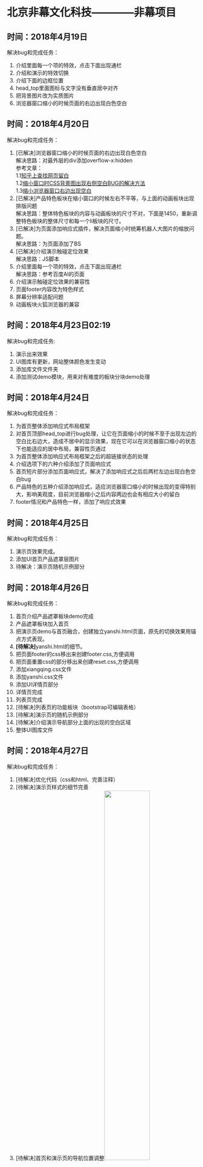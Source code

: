 # 北京非幕文化科技————非幕项目
<h2>时间：2018年4月19日</h2>
<p>解决bug和完成任务：</p>
<p>
	<ol>
		<li>介绍里面每一个项的特效，点击下面出现通栏</li>
		<li>介绍和演示的特效切换</li>
		<li>介绍下面的边框位置</li>
		<li>head_top里面图标与文字没有垂直居中对齐</li>
		<li>把背景图片改为实质图片</li>
		<li>浏览器窗口缩小的时候页面的右边出现白色空白</li>
	</ol>
</p>

<h2>时间：2018年4月20日</h2>
<p>解决bug和完成任务：</p>
<p>
	<ol>
		<li>[已解决]浏览器窗口缩小的时候页面的右边出现白色空白<br/>
			解决思路：对最外层的div添加overflow-x:hidden<br/>
			参考文章：<br/>
			1.1<a href="https://www.zhihu.com/question/36208082">知乎上查找网页留白</a><br/>
			1.2<a href="https://github.com/xujinglian/feimu/invitations">缩小窗口时CSS背景图出现右侧空白BUG的解决方法</a><br/>
			1.3<a href="https://blog.csdn.net/gyy93/article/details/70905405">缩小浏览器窗口右边出现空白</a>
		</li>
		<li>[已解决]产品特色板块在缩小窗口的时候左右不平等，与上面的动画板块出现排版问题<br/>
			解决思路：整体特色板块的内容与动画板块的尺寸不对，下面是1450，重新调整特色板块的整体尺寸和每一个li板块的尺寸。
		</li>
		<li>[已解决]为页面添加响应式插件，解决页面缩小时统筹机器人大图片的缩放问题。<br/>解决思路：为页面添加了BS</li>
		<li>[已解决]介绍演示触碰定位效果<br/>解决思路：JS脚本</li>
		<li>介绍里面每一个项的特效，点击下面出现通栏<br/>解决思路：参考百度AI的页面</li>
		<li>介绍演示触碰定位效果的兼容性</li>
		<li>页面footer内容改为特色样式</li>
		<li>屏幕分辨率适配问题</li>
		<li>动画板块火狐浏览器的兼容</li>
	</ol>
</p>

<h2>时间：2018年4月23日02:19</h2>
<p>解决bug和完成任务:</p>
<p>
	<ol>
		<li>演示出来效果</li>
		<li>UI图库有更新，网站整体颜色发生变动</li>
		<li>添加库文件文件夹</li>
		<li>添加测试demo模块，用来对有难度的板块分块demo处理</li>
	</ol>
</p>

<h2>时间：2018年4月24日</h2>
<p>解决bug和完成任务：</p>
<p>
	<ol>
		<li>为首页整体添加响应式布局框架</li>
		<li>对首页顶部head_top进行bug处理，让它在页面缩小的时候不至于出现左边的空白比右边大，造成不居中的显示效果，现在它可以在浏览器窗口缩小的状态下也能适应的居中布局，兼容性页通过</li>
		<li>为首页整体添加响应式布局框架之后的超链接状态的处理</li>
		<li>介绍选项下的六种介绍添加了页面响应式</li>
		<li>首页短片部分添加页面响应式，解决了添加响应式之后后两栏左边出现白色空白bug</li>
		<li>产品特色的五种介绍添加响应式，适应浏览器窗口缩小的时候出现的变得特别大，影响美观度，目前浏览器缩小之后内容两边也会有相应大小的留白</li>
		<li>footer情况和产品特色一样，添加了响应式效果</li>
	</ol>
</p>

<h2>时间：2018年4月25日</h2>
<p>解决bug和完成任务：</p>
<p>
	<ol>
		<li>演示页效果完成。</li>
		<li>添加UI首页产品遮罩层图片</li>
		<li>待解决：演示页随机示例部分</li>
	</ol>
</p>

<h2>时间：2018年4月26日</h2>
<p>解决bug和完成任务：</p>
<p>
	<ol>
		<li>首页介绍产品遮罩板块demo完成</li>
		<li>产品遮罩板块加入首页</li>
		<li>把演示页demo与首页融合，创建独立yanshi.html页面，原先的切换效果用锚点方式表现。</li>
		<li><strong>[待解决]</strong>yanshi.html的细节。</li>
		<li>把页面footer的css移出来创建footer.css,方便调用</li>
		<li>把页面重置css的部分移出来创建reset.css,方便调用</li>
		<li>添加xiangqing.css文件</li>
		<li>添加yanshi.css文件</li>
		<li>添加UI详情页部分</li>
		<li>详情页完成</li>
		<li>列表页完成</li>
		<li>[待解决]列表页的功能板块（bootstrap可编辑表格）</li>
		<li>[待解决]演示页的随机示例部分</li>
		<li>[待解决]介绍演示导航部分上面的出现的空白区域</li>
		<li>整体UI图库文件</li>
	</ol>
</p>

<h2>时间：2018年4月27日</h2>
<p>解决bug和完成任务：</p>
<p>
	<ol>
		<li>[待解决]优化代码（css和html、完善注释）</li>
		<li>[待解决]演示页样式的细节完善</li>
		<li>[待解决]首页和演示页的导航位置调整<img src="img_folder/2.jpg" width="50%" height="50%"></li>
		<li>[待解决]首页产品介绍板块的样式调整，高度改为min-height，现在的高度有点高<img src="img_folder/wancheng.png" width="50px;" height="50px;"><br/>
			<img src="img_folder/1.jpg"></li>
		<li>[待解决]对目前阶段项目程序做复盘</li>
		<li>[待解决]列表页功能板块需要做修改<img src="img_folder/wancheng.png" width="50px;" height="50px;"></li>
		<li>现有页面之间的跳转关系搭建完成</li>
		<li>个人设置页做了一部分，剩余点击用户头像显示卡片部分</li>
	</ol>
</p>

<h2>时间：2018年4月28日</h2>
<p>解决bug和完成任务：</p>
<p>
	<ol>
		<li>做可编辑表格demo[思路：Bootstrap可编辑表格、jquery可编辑表格、可编辑表格插件]</li>
	</ol>
</p>

<h2>时间：2018年5月2日</h2>
<p>解决bug和完成任务：</p>
<p>
	<ol>
		<li>可编辑表格功能</li>
		<li>首页新手引导</li>
		<li>个人设置页、密码页完善</li>
		<li>代码优化</li>
		<li>更换图标、字体</li>
		<li>列表页新建图标添加超链接</li>
		<li>详情页图标切换</li>
		<li>页面细节修改</li>
	</ol>
</p>

<h2>时间：2018年5月3日</h2>
<p>解决bug和完成任务：</p>
<p>
	<ol>
		<li>可编辑表格demo</li>
		<li>JavaScript电子表格——最受欢迎的Web应用程序组件</li>
	</ol>
</p>

<h2>时间：2018年5月3日</h2>
<p>解决bug和完成任务：</p>
<p>
	<ol>
		<li>可编辑表格：智表、spreadjs、<a href="https://handsontable.com/">JavaScript Spreadsheet</a>、下载下来直接在excel里面修改、单个功能</li>
		<li>个人设置页与密码页的左侧板块细节调整</li>
		<li>个人设置页与密码页保存设置提交按钮的苹果浏览器兼容性bug修复(按钮下边的内边距消失，换用按钮背景图片)</li>
		<li>UI增加设置密码页、注册页、登录页</li>
	</ol>
</p>

<h2>时间：2018年5月7日</h2>
<p>解决bug和完成任务：</p>
<p>
	<ol>
		<li>注册框demo完成，接入到首页，有一些细节样式需要调整。</li>
		<li>使用仿站工具宕腾讯文档和石墨文档，不行</li>
		<li></li>
	</ol>
</p>

<h2>时间：2018年5月8日</h2>
<p>解决bug和完成任务：</p>
<p>
	<ol>
		<li>编辑属性contentEditable=true，实现表格的可编辑，值为flase不可编辑<img src="img_folder/3.jpg"><img src="img_folder/4.jpg"></li>
		<li>【阅读文章】<a href="https://blog.csdn.net/woshimaijunjinzhen/article/details/8497964">html contentEditable属性</a></li>
		<li>【阅读文章】<a href="https://blog.csdn.net/u014516981/article/details/51824607">浅谈 css的zoom属性（只有IE支持）</a>——用于放大缩小特效</li>
	</ol>
</p>

<h2>时间：2018年5月9日</h2>
<p>需要解决bug汇总：</p>
<p>
	<ol>
		<li>优化代码——（1）代码的可重用行；（2）没有作用的代码。</li>
		<li>演示页——附导航</li>
		<li>个人设置——头像设置退出浮框</li>
		<li>首页——（1）介绍演示下边框颜色、位置；（2）新手引导添加；（3）注册、登录框（表单验证）</li>
		<li>（3）中间导航栏细节调整；（4）下载功能</li>
		<li>新出待完成页面：（1）新建项目页；（2）新手引导页。</li>
	</ol>
</p>
<p>解决bug进展：</p>
<p>
	<ol>
		<li>首页——（1）介绍演示下边框颜色、位置；<img src="img_folder/5.jpg"></li>
		<li>首页——（2）新手引导添加；<img src="img_folder/7.jpg"><img src="img_folder/6.jpg"></li>
		<li>详情页——（1）功能区域改版调整；</li>
		<li>列表页样式调整<img src="img_folder/8.jpg"></li>
		<li>个人设置——头像设置退出浮框</li>
		<li>详情页——（3）中间导航栏细节调整</li>
	</ol>
</p>


<h2>时间：2018年5月10日</h2>
<p>解决bug和完成任务：</p>
<p>
	<ol>
		<li>详情页——（2）左侧图标鼠标以上切换；<br/>备注：把js效果改为css特效，添加背景色</li>
		<li>改版列表页左侧导航</li>
		<li>底部版权板块调整</li>
	</ol>
</p>


<h2>时间：2018年5月11日</h2>
<p>解决bug和完成任务：</p>
<p>
	<ol>
		<li>新建项目页</li>
		<li>优化代码</li>
		<li>附着导航demo</li>
		<li>异步提交表单</li>
		<li>json数据接口demo</li>
	</ol>
</p>

<h2>时间：2018年5月12日</h2>
<p>解决bug和完成任务：</p>
<p>
	<ol>
		<li>新手引导页</li>
		<li>完善表单验证demo</li>
		<li>代码优化</li>
		<li>整理web库，引入项目</li>
		<li>设置密码页</li>
	</ol>
</p>

<h2>时间：2018年5月14日</h2>
<p>解决bug和完成任务：</p>
<p>
	<ol>
		<li>首页短片部分遮罩层字体下划线去掉</li>
		<li>注册登录与控制台的水平平衡<img src="img_folder/9.jpg"></li>
		<li>介绍板块补充,样式调整</li>
		<li>首页样式调整</li>
		<li>个人设置页、密码安全页需要重新编写样式</li>

	</ol>
</p>

<h2>时间：2018年5月15日</h2>
<p>解决bug和完成任务：</p>
<p>
	<ol>
		<li>首页动画板块图片更换</li>
		<li>首页注册框重新排版</li>
		<li>随机示例demo</li>
		<li>微信第三方登录暂时搁置</li>
		<li>个人设置页重新排版</li>
	</ol>
</p>

<h2>时间：2018年5月16日</h2>
<p>解决bug和完成任务：</p>
<p>
	<ol>
		<li>json表格demo</li>
	</ol>
</p>

<h2>时间：2018年5月17日</h2>
<p>解决bug和完成任务：</p>
<p>
	<ol>
		<li>用户指南页面</li>
		<li>json表格——外部json数据文件引入</li>
		<li></li>
	</ol>
</p>

<h2>时间：2018年5月18日</h2>
<p>解决bug和完成任务：</p>
<p>
	<ol>
		<li>UI整理</li>
		<li>所有页面底部版权内容更换，并与用户指导页面衔接跳转</li>
		<li>首页、个人设置、密码安全等页面UI调整</li>
	</ol>
</p>

<h2>时间：2018年5月19日</h2>
<p>解决bug和完成任务：</p>
<p>
	<ol>
		<li></li>
		<li></li>
		<li></li>
	</ol>
</p>

<!-- <h2>时间：</h2>
<p>解决bug和完成任务：</p>
<p>
	<ol>
		<li></li>
		<li></li>
		<li></li>
	</ol>
</p> -->


<!-- <h2>时间：</h2>
<p>解决bug和完成任务：</p>
<p>
	<ol>
		<li></li>
		<li></li>
		<li></li>
	</ol>
</p> -->

<!-- <h2>时间：</h2>
<p>解决bug和完成任务：</p>
<p>
	<ol>
		<li></li>
		<li></li>
		<li></li>
	</ol>
</p> -->
<!-- 

<h2>时间：</h2>
<p>解决bug和完成任务：</p>
<p>
	<ol>
		<li></li>
		<li></li>
		<li></li>
	</ol>
</p>
 -->